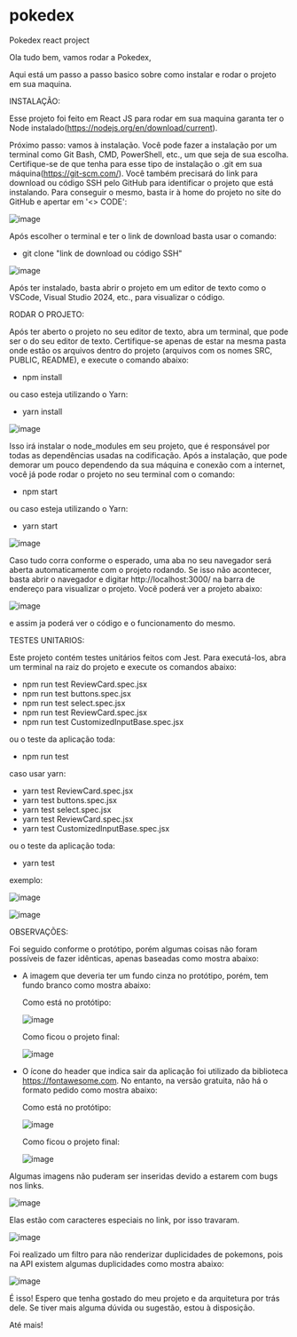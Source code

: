 # pokedex
Pokedex react project

Ola tudo bem, vamos rodar a Pokedex,

Aqui está um passo a passo basico sobre como instalar e rodar o projeto em sua maquina.


INSTALAÇÃO:

Esse projeto foi feito em React JS para rodar em sua maquina garanta ter o Node instalado(https://nodejs.org/en/download/current).

Próximo passo: vamos à instalação. Você pode fazer a instalação por um terminal como Git Bash, CMD, PowerShell, etc., um que seja de sua escolha.
Certifique-se de que tenha para esse tipo de instalação o .git em sua máquina(https://git-scm.com/). Você também precisará do link para download ou código SSH pelo GitHub para identificar o projeto que está instalando. 
Para conseguir o mesmo, basta ir à home do projeto no site do GitHub e apertar em '<> CODE':

![image](https://github.com/isaacl-bueno/pokedex/assets/86806394/c4836272-9da8-4118-9ad6-d6c179a1c9ac)

Após escolher o terminal e ter o link de download basta usar o comando:

* git clone "link de download ou código SSH"

![image](https://github.com/isaacl-bueno/pokedex/assets/86806394/a3b742b1-207b-4567-af1c-7b4d35d3bcd4)

Após ter instalado, basta abrir o projeto em um editor de texto como o VSCode, Visual Studio 2024, etc., para visualizar o código.


RODAR O PROJETO:

Após ter aberto o projeto no seu editor de texto, abra um terminal, que pode ser o do seu editor de texto. Certifique-se apenas de estar
na mesma pasta onde estão os arquivos dentro do projeto (arquivos com os nomes SRC, PUBLIC, README), e execute o comando abaixo:

* npm install

ou caso esteja utilizando o Yarn:

* yarn install

![image](https://github.com/isaacl-bueno/pokedex/assets/86806394/ffa5bd41-0b66-46a2-909d-d2ccb838a5da)



Isso irá instalar o node_modules em seu projeto, que é responsável por todas as dependências usadas na codificação. 
Após a instalação, que pode demorar um pouco dependendo da sua máquina e conexão com a internet, você já pode rodar o projeto no seu terminal com o comando:

* npm start

ou caso esteja utilizando o Yarn:

* yarn start

![image](https://github.com/isaacl-bueno/pokedex/assets/86806394/7259129b-d581-46ad-94d6-ac5cd9fde325)


Caso tudo corra conforme o esperado, uma aba no seu navegador será aberta automaticamente com o projeto rodando. 
Se isso não acontecer, basta abrir o navegador e digitar http://localhost:3000/ na barra de endereço para visualizar o projeto. Você poderá ver a projeto abaixo:

![image](https://github.com/isaacl-bueno/pokedex/assets/86806394/65092681-a4b6-44f0-b8b2-f7ef0d8e2a0a)

e assim ja poderá ver o código e o funcionamento do mesmo.


TESTES UNITARIOS:

Este projeto contém testes unitários feitos com Jest. Para executá-los, abra um terminal na raiz do projeto e execute os comandos abaixo:

* npm run test ReviewCard.spec.jsx
* npm run test buttons.spec.jsx
* npm run test select.spec.jsx
* npm run test ReviewCard.spec.jsx
* npm run test CustomizedInputBase.spec.jsx

ou o teste da aplicação toda:

* npm run test

caso usar yarn:

* yarn test ReviewCard.spec.jsx
* yarn test buttons.spec.jsx
* yarn test select.spec.jsx
* yarn test ReviewCard.spec.jsx
* yarn test CustomizedInputBase.spec.jsx

ou o teste da aplicação toda:

* yarn test

exemplo:

![image](https://github.com/isaacl-bueno/pokedex/assets/86806394/752db34b-ed38-4dee-ab1f-77dae316b4e8)

![image](https://github.com/isaacl-bueno/pokedex/assets/86806394/0e0f7c03-a129-4c7c-a1cf-33570546190c)



OBSERVAÇÕES: 

Foi seguido conforme o protótipo, porém algumas coisas não foram possíveis de fazer idênticas, apenas baseadas como mostra abaixo:
 
* A imagem que deveria ter um fundo cinza no protótipo, porém, tem fundo branco como mostra abaixo:

   Como está no protótipo:
   
   ![image](https://github.com/isaacl-bueno/pokedex/assets/86806394/ce6a3318-e867-4f76-b04d-d3482beff3c5) 
   
   Como ficou o projeto final:
   
   ![image](https://github.com/isaacl-bueno/pokedex/assets/86806394/9813fc87-f850-49a6-9d11-5a760762e74b)

* O ícone do header que indica sair da aplicação foi utilizado da biblioteca https://fontawesome.com. No entanto, na versão gratuita, não há o formato pedido como mostra abaixo:

   Como está no protótipo:
   
   ![image](https://github.com/isaacl-bueno/pokedex/assets/86806394/af545874-a394-4804-aad6-7de9c6f9d7b7)
   
   Como ficou o projeto final:
   
   ![image](https://github.com/isaacl-bueno/pokedex/assets/86806394/111afcce-9c47-4884-9f81-a8942ac37b72)



Algumas imagens não puderam ser inseridas devido a estarem com bugs nos links.

   ![image](https://github.com/isaacl-bueno/pokedex/assets/86806394/5080ab91-ea3e-4d76-bc7a-cb1ade327a2e)

Elas estão com caracteres especiais no link, por isso travaram.

   ![image](https://github.com/isaacl-bueno/pokedex/assets/86806394/0157c221-6df3-4132-b5dc-868eebda330c)


Foi realizado um filtro para não renderizar duplicidades de pokemons, pois na API existem algumas duplicidades como mostra abaixo:

   ![image](https://github.com/isaacl-bueno/pokedex/assets/86806394/737569de-fe11-4526-bd53-f511f2fd5c4b)


É isso! Espero que tenha gostado do meu projeto e da arquitetura por trás dele. 
Se tiver mais alguma dúvida ou sugestão, estou à disposição. 

Até mais!




